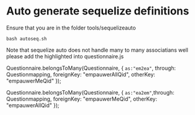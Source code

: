 # Auto generate sequelize definitions
Ensure that you are in the folder tools/sequelizeauto
```
bash autoseq.sh
```

Note that sequelize auto does not handle many to many associatians well please add the highlighted into questionnaire.js

Questionnaire.belongsToMany(Questionnaire, { `as:"em2ea"`, through: Questionmapping, foreignKey: "empauwerAllQid", otherKey: "empauwerMeQid" });

Questionnaire.belongsToMany(Questionnaire, { `as:"ea2em"`,through: Questionmapping, foreignKey: "empauwerMeQid", otherKey: "empauwerAllQid" });